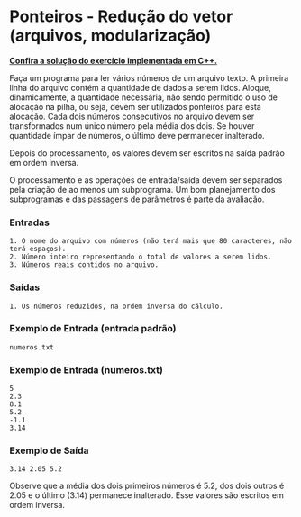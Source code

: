 # Ponteiros - Redução do vetor (arquivos, modularização)

**[Confira a solução do exercício implementada em C++.](31.cpp)**

Faça um programa para ler vários números de um arquivo texto. A primeira linha do arquivo contém a quantidade de dados a serem lidos. Aloque, dinamicamente, a quantidade necessária, não sendo permitido o uso de alocação na pilha, ou seja, devem ser utilizados ponteiros para esta alocação. Cada dois números consecutivos no arquivo devem ser transformados num único número pela média dos dois. Se houver quantidade ímpar de números, o último deve permanecer inalterado.

Depois do processamento, os valores devem ser escritos na saída padrão em ordem inversa.

O processamento e as operações de entrada/saída devem ser separados pela criação de ao menos um subprograma. Um bom planejamento dos subprogramas e das passagens de parâmetros é parte da avaliação.

### Entradas

```
1. O nome do arquivo com números (não terá mais que 80 caracteres, não terá espaços).
2. Número inteiro representando o total de valores a serem lidos.
3. Números reais contidos no arquivo.
```

### Saídas

```
1. Os números reduzidos, na ordem inversa do cálculo.
```

### Exemplo de Entrada (entrada padrão)

```
numeros.txt
```

### Exemplo de Entrada (numeros.txt)

```
5
2.3
8.1
5.2
-1.1
3.14
```

### Exemplo de Saída

```
3.14 2.05 5.2
```

Observe que a média dos dois primeiros números é 5.2, dos dois outros é 2.05 e o último (3.14) permanece inalterado. Esse valores são escritos em ordem inversa.
